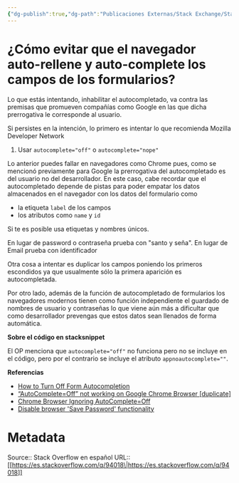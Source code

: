 ```yaml
---
{"dg-publish":true,"dg-path":"Publicaciones Externas/Stack Exchange/Stack Overflow en español/es.stackoverflow.com-94018.md","permalink":"/publicaciones-externas/stack-exchange/stack-overflow-en-espanol/es-stackoverflow-com-94018/","title":"¿Cómo evitar que el navegador auto-rellene y auto-complete los campos de los formularios?","hide":true,"noteIcon":"default","created":"2024-04-03T12:49:10.759-06:00","updated":"2024-04-05T16:43:52.480-06:00"}
---
```


# ¿Cómo evitar que el navegador auto-rellene y auto-complete los campos de los formularios?

Lo que estás intentando, inhabilitar el autocompletado, va contra las premisas que promueven compañías como Google en las que dicha prerrogativa le corresponde al usuario. 

Si persistes en la intención, lo primero es intentar lo que recomienda Mozilla Developer Network

1. Usar `autocomplete="off"` o `autocomplete="nope"`

Lo anterior puedes fallar en navegadores como Chrome pues, como se mencionó previamente para Google la prerrogativa del autocompletado es del usuario no del desarrollador. En este caso, cabe recordar que el autocompletado depende de pistas para poder empatar los datos almacenados en el navegador con los datos del formulario como

- la etiqueta `label` de los campos
- los atributos como `name` y `id`

Si te es posible usa etiquetas y nombres únicos.

En lugar de password o contraseña prueba con "santo y seña".
En lugar de Email prueba con identificador

Otra cosa a intentar es duplicar los campos poniendo los primeros escondidos ya que usualmente sólo la primera aparición es autocompletada.


Por otro lado, además de la función de autocompletado de formularios los navegadores modernos tienen como función independiente el guardado de nombres de usuario y contraseñas lo que viene aún más a dificultar que como desarrollador prevengas que estos datos sean llenados de forma automática.

**Sobre el código en stacksnippet**

El OP menciona que `autocomplete="off"` no funciona pero no se incluye en el código, pero por el contrario se incluye el atributo `appnoautocomplete=""`. 

**Referencias**

- [How to Turn Off Form Autocompletion](https://developer.mozilla.org/en-US/docs/Web/Security/Securing_your_site/Turning_off_form_autocompletion)
- [“AutoComplete=Off” not working on Google Chrome Browser [duplicate]](https://stackoverflow.com/q/18306052/1595451)
- [Chrome Browser Ignoring AutoComplete=Off](https://stackoverflow.com/q/12374442/1595451)
- [Disable browser 'Save Password' functionality](https://stackoverflow.com/q/32369/1595451)

# Metadata
Source:: Stack Overflow en español
URL:: [[https://es.stackoverflow.com/q/94018\|https://es.stackoverflow.com/q/94018]]

